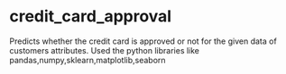 # credit_card_approval
Predicts whether the credit card is approved or not for the given data of customers attributes.
Used the python libraries like pandas,numpy,sklearn,matplotlib,seaborn
